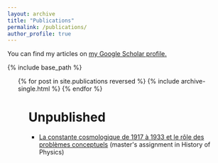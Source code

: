 ```yaml
---
layout: archive
title: "Publications"
permalink: /publications/
author_profile: true
---
```


You can find my articles on <u><a href="{{author.googlescholar}}">my Google Scholar profile</a>.</u>

{% include base_path %}

<ul>
{% for post in site.publications reversed %}
  {% include archive-single.html %}
{% endfor %}
<ul>

Unpublished
===========

 - [La constante cosmologique de 1917 à 1933 et le rôle des problèmes conceptuels](/files/constante_cosmologique_2022.pdf) (master's assignment in History of Physics)
